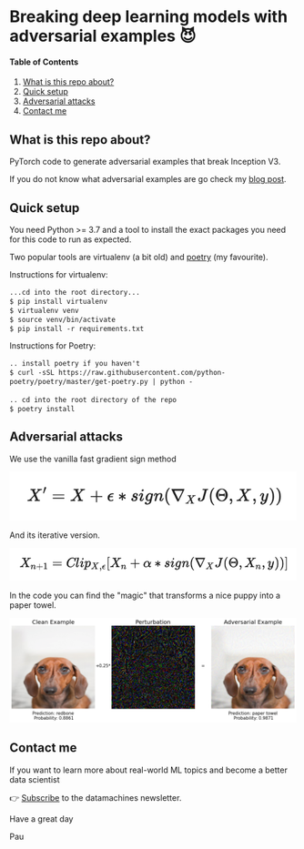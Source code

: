 # Breaking deep learning models with adversarial examples 😈

#### Table of Contents  
1. [What is this repo about?](#quick-setup)     
2. [Quick setup](#quick-setup)     
3. [Adversarial attacks](#quick-setup)     
4. [Contact me](#contact-me)  
    


## What is this repo about?

PyTorch code to generate adversarial examples that break Inception V3.

If you do not know what adversarial examples are go check my [blog post](http://datamachines.xyz/2021/07/05/adversarial-examples-to-break-deep-learning-models/).

## Quick setup

You need Python >= 3.7 and a tool to install the exact packages you need for this
code to run as expected.

Two popular tools are virtualenv (a bit old) and [poetry](https://python-poetry.org/) (my favourite).

Instructions for virtualenv:
```
...cd into the root directory...
$ pip install virtualenv
$ virtualenv venv
$ source venv/bin/activate
$ pip install -r requirements.txt
```

Instructions for Poetry:

```
.. install poetry if you haven't
$ curl -sSL https://raw.githubusercontent.com/python-poetry/poetry/master/get-poetry.py | python -

.. cd into the root directory of the repo
$ poetry install
```

## Adversarial attacks

We use the vanilla fast gradient sign method

![](images/fgsm_formula.png)


And its iterative version.

![](images/ifgsm_formula.png)


In the code you can find the "magic" that transforms a nice puppy into a paper towel.

![](images/step_1_to_9.png)


## Contact me

If you want to learn more about real-world ML topics and become a better data scientist

👉 [Subscribe](http://datamachines.xyz/subscribe) to the datamachines newsletter.


Have a great day

Pau
